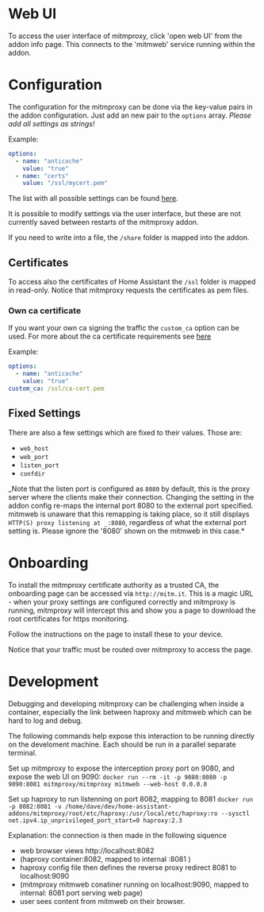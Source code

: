 # Web UI

To access the user interface of mitmproxy, click 'open web UI' from the addon info page.
This connects to the 'mitmweb' service running within the addon.

# Configuration

The configuration for the mitmproxy can be done via the key-value pairs in the addon configuration.
Just add an new pair to the `options` array. _Please add all settings as strings!_

Example:

```yaml
options:
  - name: "anticache"
    value: "true"
  - name: "certs"
    value: "/ssl/mycert.pem"
```

The list with all possible settings can be found [here](https://docs.mitmproxy.org/stable/concepts-options/#available-options).

It is possible to modify settings via the user interface, but these are not
currently saved between restarts of the mitmproxy addon.

If you need to write into a file, the `/share` folder is mapped into the addon.

## Certificates

To access also the certificates of Home Assistant the `/ssl` folder is mapped in read-only.
Notice that mitmproxy requests the certificates as pem files.

### Own ca certificate

If you want your own ca signing the traffic the `custom_ca` option can be used.
For more about the ca certificate requirements see [here](https://docs.mitmproxy.org/stable/concepts-certificates/#ca-and-cert-files)

Example:

```yaml
options:
  - name: "anticache"
    value: "true"
custom_ca: /ssl/ca-cert.pem
```

## Fixed Settings

There are also a few settings which are fixed to their values. Those are:

- `web_host`
- `web_port`
- `listen_port`
- `confdir`

_Note that the listen port is configured as `8080` by default, this is the proxy server where the clients make their connection. Changing the setting in the addon config re-maps the internal port 8080 to the external port specified. mitmweb is unaware that this remapping is taking place, so it still displays `HTTP(S) proxy listening at _:8080`, regardless of what the external port setting is. Please ignore the '8080' shown on the mitmweb in this case.\*

# Onboarding

To install the mitmproxy certificate authority as a trusted CA, the onboarding page can be accessed via `http://mitm.it`. This is a magic URL - when your proxy settings are configured correctly and mitmproxy is running, mitmproxy will intercept this and show you a page to download the root certificates for https monitoring.

Follow the instructions on the page to install these to your device.

Notice that your traffic must be routed over mitmproxy to access the page.

# Development

Debugging and developing mitmproxy can be challenging when inside a container, especially the link between haproxy and mitmweb which can be hard to log and debug.

The following commands help expose this interaction to be running directly on the develoment machine. Each should be run in a parallel separate terminal.

Set up mitmproxy to expose the interception proxy port on 9080, and expose the web UI on 9090:
`docker run --rm -it -p 9080:8080 -p 9090:8081 mitmproxy/mitmproxy mitmweb --web-host 0.0.0.0`

Set up haproxy to run listenning on port 8082, mapping to 8081
`docker run -p 8082:8081 -v /home/dave/dev/home-assistant-addons/mitmproxy/root/etc/haproxy:/usr/local/etc/haproxy:ro --sysctl net.ipv4.ip_unprivileged_port_start=0 haproxy:2.3`

Explanation: the connection is then made in the following siquence

- web browser views http://localhost:8082
- (haproxy container:8082, mapped to internal :8081 )
- haproxy config file then defines the reverse proxy redirect 8081 to localhost:9090
- (mitmproxy mitmweb conatiner running on localhost:9090, mapped to internal: 8081 port serving web page)
- user sees content from mitmweb on their browser.
